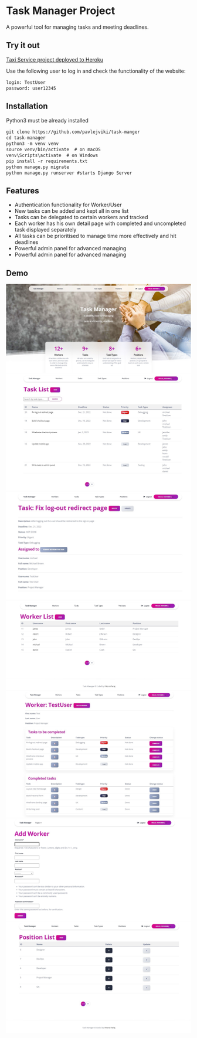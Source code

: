 # Task Manager Project

A powerful tool for managing tasks and meeting deadlines.

## Try it out

[Taxi Service project deployed to Heroku](https://taxi-service-ma.herokuapp.com/)

Use the following user to log in and check the functionality of the website: 

```shell
login: TestUser
password: user12345
```

## Installation 

Python3 must be already installed

```shell
git clone https://github.com/pavlejviki/task-manger
cd task-manager
python3 -m venv venv
source venv/bin/activate  # on macOS
venv\Scripts\activate  # on Windows 
pip install -r requirements.txt
python manage.py migrate
python manage.py runserver #starts Django Server
```

## Features

* Authentication functionality for Worker/User
* New tasks can be added and kept all in one list 
* Tasks can be delegated to certain workers and tracked
* Each worker has his own detail page with completed and uncompleted task displayed separately
* All tasks can be prioritised to manage time more effectively and  hit deadlines
* Powerful admin panel for advanced managing
* Powerful admin panel for advanced managing

## Demo

![Website Interface](apps/static/assets/img/demo/home_page.jpg)
![Website Interface](apps/static/assets/img/demo/task_list.jpg)
![Website Interface](apps/static/assets/img/demo/task_detail.jpg)
![Website Interface](apps/static/assets/img/demo/worker_list.jpg)
![Website Interface](apps/static/assets/img/demo/user_page.jpg)
![Website Interface](apps/static/assets/img/demo/new_worker.jpg)
![Website Interface](apps/static/assets/img/demo/position_list.jpg)
